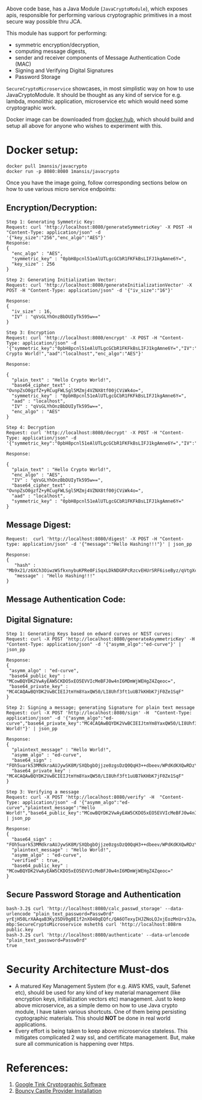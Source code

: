 Above code base, has a Java Module (`JavaCryptoModule`), which exposes apis, responsible for performing various cryptographic primitives in a most secure way possible thru JCA. 

This module has support for performing:

* symmetric encryption/decryption, 
* computing message digests, 
* sender and receiver components of Message Authentication Code (MAC)
* Signing and Verifying Digital Signatures
* Password Storage

`SecureCryptoMicroservice` showcases, in most simplistic way on how to use JavaCryptoModule. It should be thought as any kind of service for e.g. lambda, monolithic application, microservice etc which would need some cryptographic work.

Docker image can be downloaded from [docker.hub](https://hub.docker.com/r/1mansis/javacrypto/), which should build and setup all above for anyone who wishes to experiment with this. 

# Docker setup:

```
docker pull 1mansis/javacrypto
docker run -p 8080:8080 1mansis/javacrypto
```

Once you have the image going, follow corresponding sections below on how to use various micro service endpoints:

## Encryption/Decryption:

```
Step 1: Generating Symmetric Key:
Request: curl 'http://localhost:8080/generateSymmetricKey' -X POST -H "Content-Type: application/json" -d '{"key_size":"256","enc_algo":"AES"}'
Response: 
{
  "enc_algo" : "AES",
  "symmetric_key" : "0pbH8pcnl51eAlUTLgcGCbR1FKFkBsLIFJ1kgAmne6Y=",
  "key_size" : 256
}

Step 2: Generating Initialization Vector:
Request: curl 'http://localhost:8080/generateInitializationVector' -X POST -H "Content-Type: application/json" -d '{"iv_size":"16"}'

Response: 
{
  "iv_size" : 16,
  "IV" : "qVsGLYhOnzBbDUIyTk595w=="
}

Step 3: Encryption
Request: curl 'http://localhost:8080/encrypt' -X POST -H "Content-Type: application/json" -d '{"symmetric_key":"0pbH8pcnl51eAlUTLgcGCbR1FKFkBsLIFJ1kgAmne6Y=","IV":"qVsGLYhOnzBbDUIyTk595w==","plain_text":"Hello Crypto World!","aad":"localhost","enc_algo":"AES"}'

Response: 

{
  "plain_text" : "Hello Crypto World!",
  "base64_cipher_text" : "OvnpZsO0gzfZ+yRCugFWLSgl5MZmj4VZNX8tf00jCViWk4o=",
  "symmetric_key" : "0pbH8pcnl51eAlUTLgcGCbR1FKFkBsLIFJ1kgAmne6Y=",
  "aad" : "localhost",
  "IV" : "qVsGLYhOnzBbDUIyTk595w==",
  "enc_algo" : "AES"
}

Step 4: Decryption
Request: curl 'http://localhost:8080/decrypt' -X POST -H "Content-Type: application/json" -d '{"symmetric_key":"0pbH8pcnl51eAlUTLgcGCbR1FKFkBsLIFJ1kgAmne6Y=","IV":"qVsGLYhOnzBbDUIyTk595w==","base64_cipher_text":"OvnpZsO0gzfZ+yRCugFWLSgl5MZmj4VZNX8tf00jCViWk4o=","enc_algo":"AES","aad":"localhost"}'

Response:

{
  "plain_text" : "Hello Crypto World!",
  "enc_algo" : "AES",
  "IV" : "qVsGLYhOnzBbDUIyTk595w==",
  "base64_cipher_text" : "OvnpZsO0gzfZ+yRCugFWLSgl5MZmj4VZNX8tf00jCViWk4o=",
  "aad" : "localhost",
  "symmetric_key" : "0pbH8pcnl51eAlUTLgcGCbR1FKFkBsLIFJ1kgAmne6Y="
}
```


## Message Digest:

```
Request:  curl 'http://localhost:8080/digest' -X POST -H "Content-type: application/json" -d '{"message":"Hello Hashing!!!"}' | json_pp

Response: 
{
   "hash" : "Mb9x21/z6XCh3OiwzWSfkxnybuKPRe0FiSqxLDkNDGRPcRzcvEHUrSRF6iseByz/qVtgXc3qYe4U1gWZkM2B7A==",
   "message" : "Hello Hashing!!!"
}
```

## Message Authentication Code:


## Digital Signature:

```
Step 1: Generating Keys based on edward curves or NIST curves:
Request: curl -X POST 'http://localhost:8080/generateAsymmetricKey' -H  "Content-Type: application/json" -d '{"asymm_algo":"ed-curve"}' | json_pp

Response: 
{
 "asymm_algo" : "ed-curve",
 "base64_public_key" : "MCowBQYDK2VwAyEAW5CKDO5xEO5EVVIcMeBFJ0w4nI6MDmWjWEHgZ4Zqeoc=",
 "base64_private_key" : "MC4CAQAwBQYDK2VwBCIEIJtmYm8YaxQW50/LI8Uhf3ft1uUB7kKHbK7jF0Ze1SqF"
}

Step 2: Signing a message; generating Signature for plain text message
Request: curl -X POST 'http://localhost:8080/sign' -H  "Content-Type: application/json" -d '{"asymm_algo":"ed-curve","base64_private_key":"MC4CAQAwBQYDK2VwBCIEIJtmYm8YaxQW50/LI8Uhf3ft1uUB7kKHbK7jF0Ze1SqF","plaintext_message":"Hello World!"}' | json_pp

Response: 
{
  "plaintext_message" : "Hello World!",
  "asymm_algo" : "ed-curve",
  "base64_sign" : "FOh5uarkS3MMdkraAUJywSK8M/SXQbgbOjjze0zgsDzQ0QqH3++dbeev/WPdKdKXQwRDzY0v8rUKP1rDAL0MBQ==",
  "base64_private_key" : "MC4CAQAwBQYDK2VwBCIEIJtmYm8YaxQW50/LI8Uhf3ft1uUB7kKHbK7jF0Ze1SqF"
}

Step 3: Verifying a message
Request: curl -X POST 'http://localhost:8080/verify' -H  "Content-Type: application/json" -d '{"asymm_algo":"ed-curve","plaintext_message":"Hello World!","base64_public_key":"MCowBQYDK2VwAyEAW5CKDO5xEO5EVVIcMeBFJ0w4nI6MDmWjWEHgZ4Zqeoc=","base64_sign":"FOh5uarkS3MMdkraAUJywSK8M/SXQbgbOjjze0zgsDzQ0QqH3++dbeev/WPdKdKXQwRDzY0v8rUKP1rDAL0MBQ=="}' | json_pp

Response: 
{
  "base64_sign" : "FOh5uarkS3MMdkraAUJywSK8M/SXQbgbOjjze0zgsDzQ0QqH3++dbeev/WPdKdKXQwRDzY0v8rUKP1rDAL0MBQ==",
  "plaintext_message" : "Hello World!",
  "asymm_algo" : "ed-curve",
  "verified" : true,
  "base64_public_key" : "MCowBQYDK2VwAyEAW5CKDO5xEO5EVVIcMeBFJ0w4nI6MDmWjWEHgZ4Zqeoc="
}

```

## Secure Password Storage and Authentication

```
bash-3.2$ curl 'http://localhost:8080/calc_passwd_storage' --data-urlencode "plain_text_password=Passw0rd"
yrEjH50LrXAAqaB3Ky35DV0g8E1f2nXO40qEQfc/QA6OTexyIHJZNoLOJxjEozMnUrv3Ja/j7/OJyo+r77kK2vgrGuyJ1sRMP9C/iRd2hjfbJZ05cBYT8v514lv0RWODTcr1pdBvXG0qPl/f+W82Z9z13Zm+KWxk11e84pRsrlF0EnxAtIChZhzy0zWb4L3c7N9cB41NQ7MozRia75TKxbwsLTnO2i74cdGUsA3WvLyYDs0aCxxKDEisc9GJW4vD7xs/tVv+0SMOvK1B6LE6DA2D+VraDcH638Fb1gYxYLBBatjBjHDJgo8FOkEETS7LVQ0APwWh5j9t2AFQ9Hfmyw==msheth-mbp:SecureCryptoMicroservice msheth$ curl 'http://localhost:808rm public.key 
bash-3.2$ curl 'http://localhost:8080/authenticate' --data-urlencode "plain_text_password=Passw0rd"
true
```

# Security Architecture Must-dos
* A matured Key Management System (for e.g. AWS KMS, vault, Safenet etc), should be used for any kind of key material management (like encryption keys, initialization vectors etc) management. Just to keep above microservice, as a simple demo on how to use Java crypto module, I have taken various shortcuts. One of them being persisting cyptographic materials. This should **NOT** be done in real world applications. 
* Every effort is being taken to keep above microservice stateless. This mitigates  complicated 2 way ssl, and certificate management. But, make sure all communication is happening over https.

	
# References:
1. [Google Tink Cryptographic Software](https://security.googleblog.com/2018/08/introducing-tink-cryptographic-software.html)
2. [Bouncy Castle Provider Installation](http://www.bouncycastle.org/wiki/display/JA1/Provider+Installation)
